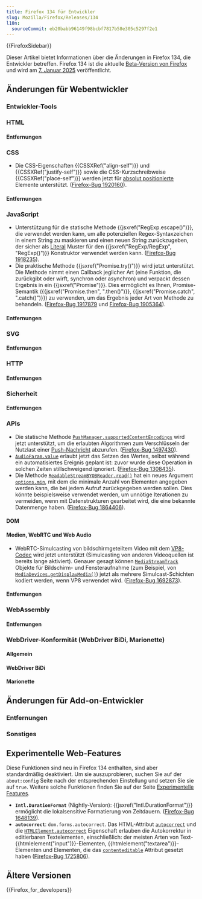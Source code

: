 ```yaml
---
title: Firefox 134 für Entwickler
slug: Mozilla/Firefox/Releases/134
l10n:
  sourceCommit: eb20babb96149f98bcbf7817b58e305c5297f2e1
---
```


{{FirefoxSidebar}}

Dieser Artikel bietet Informationen über die Änderungen in Firefox 134, die Entwickler betreffen. Firefox 134 ist die aktuelle [Beta-Version von Firefox](https://www.mozilla.org/en-US/firefox/channel/desktop/#beta) und wird am [7. Januar 2025](https://whattrainisitnow.com/release/?version=134) veröffentlicht.

## Änderungen für Webentwickler

### Entwickler-Tools

### HTML

#### Entfernungen

### CSS

- Die CSS-Eigenschaften {{CSSXRef("align-self")}} und {{CSSXRef("justify-self")}} sowie die CSS-Kurzschreibweise {{CSSXRef("place-self")}} werden jetzt für [absolut positionierte](/de/docs/Learn_web_development/Core/CSS_layout/Positioning#absolute_positioning) Elemente unterstützt. ([Firefox-Bug 1920160](https://bugzil.la/1920160)).

#### Entfernungen

### JavaScript

- Unterstützung für die statische Methode {{jsxref("RegExp.escape()")}}, die verwendet werden kann, um alle potenziellen Regex-Syntaxzeichen in einem String zu maskieren und einen neuen String zurückzugeben, der sicher als [Literal](/de/docs/Web/JavaScript/Reference/Regular_expressions/Literal_character) Muster für den {{jsxref("RegExp/RegExp", "RegExp()")}} Konstruktor verwendet werden kann. ([Firefox-Bug 1918235](https://bugzil.la/1918235)).
- Die praktische Methode {{jsxref("Promise.try()")}} wird jetzt unterstützt.
  Die Methode nimmt einen Callback jeglicher Art (eine Funktion, die zurückgibt oder wirft, synchron oder asynchron) und verpackt dessen Ergebnis in ein {{jsxref("Promise")}}.
  Dies ermöglicht es Ihnen, Promise-Semantik ({{jsxref("Promise.then", ".then()")}}, {{jsxref("Promise.catch", ".catch()")}}) zu verwenden, um das Ergebnis jeder Art von Methode zu behandeln. ([Firefox-Bug 1917879](https://bugzil.la/1917879) und [Firefox-Bug 1905364](https://bugzil.la/1905364)).

#### Entfernungen

### SVG

#### Entfernungen

### HTTP

#### Entfernungen

### Sicherheit

#### Entfernungen

### APIs

- Die statische Methode [`PushManager.supportedContentEncodings`](/de/docs/Web/API/PushManager/supportedContentEncodings_static) wird jetzt unterstützt, um die erlaubten Algorithmen zum Verschlüsseln der Nutzlast einer [Push-Nachricht](/de/docs/Web/API/Push_API) abzurufen. ([Firefox-Bug 1497430](https://bugzil.la/1497430)).
- [`AudioParam.value`](/de/docs/Web/API/AudioParam/value) erlaubt jetzt das Setzen des Wertes, selbst während ein automatisiertes Ereignis geplant ist: zuvor wurde diese Operation in solchen Zeiten stillschweigend ignoriert. ([Firefox-Bug 1308435](https://bugzil.la/1308435)).
- Die Methode [`ReadableStreamBYOBReader.read()`](/de/docs/Web/API/ReadableStreamBYOBReader/read) hat ein neues Argument [`options.min`](/de/docs/Web/API/ReadableStreamBYOBReader/read#min), mit dem die minimale Anzahl von Elementen angegeben werden kann, die bei jedem Aufruf zurückgegeben werden sollen. Dies könnte beispielsweise verwendet werden, um unnötige Iterationen zu vermeiden, wenn mit Datenstrukturen gearbeitet wird, die eine bekannte Datenmenge haben. ([Firefox-Bug 1864406](https://bugzil.la/1864406)).

#### DOM

#### Medien, WebRTC und Web Audio

- WebRTC-Simulcasting von bildschirmgeteiltem Video mit dem [VP8-Codec](/de/docs/Web/Media/Formats/Video_codecs#vp8) wird jetzt unterstützt (Simulcasting von anderen Videoquellen ist bereits lange aktiviert). Genauer gesagt können [`MediaStreamTrack`](/de/docs/Web/API/MediaStreamTrack) Objekte für Bildschirm- und Fensteraufnahme (zum Beispiel, von [`MediaDevices.getDisplayMedia()`](/de/docs/Web/API/MediaDevices/getDisplayMedia)) jetzt als mehrere Simulcast-Schichten kodiert werden, wenn VP8 verwendet wird. ([Firefox-Bug 1692873](https://bugzil.la/1692873)).

#### Entfernungen

### WebAssembly

#### Entfernungen

### WebDriver-Konformität (WebDriver BiDi, Marionette)

#### Allgemein

#### WebDriver BiDi

#### Marionette

## Änderungen für Add-on-Entwickler

### Entfernungen

### Sonstiges

## Experimentelle Web-Features

Diese Funktionen sind neu in Firefox 134 enthalten, sind aber standardmäßig deaktiviert. Um sie auszuprobieren, suchen Sie auf der `about:config` Seite nach der entsprechenden Einstellung und setzen Sie sie auf `true`. Weitere solche Funktionen finden Sie auf der Seite [Experimentelle Features](/de/docs/Mozilla/Firefox/Experimental_features).

- **`Intl.DurationFormat`** (Nightly-Version): {{jsxref("Intl.DurationFormat")}} ermöglicht die lokalsensitive Formatierung von Zeitdauern. ([Firefox-Bug 1648139](https://bugzil.la/1648139)).
- **`autocorrect`**: <code>dom.forms.autocorrect</code>.
  Das HTML-Attribut [`autocorrect`](/de/docs/Web/HTML/Global_attributes/autocorrect) und die [`HTMLElement.autocorrect`](/de/docs/Web/API/HTMLElement/autocorrect) Eigenschaft erlauben die Autokorrektur in editierbaren Textelementen, einschließlich: der meisten Arten von Text-{{htmlelement("input")}}-Elementen, {{htmlelement("textarea")}}-Elementen und Elementen, die das [`contenteditable`](/de/docs/Web/HTML/Global_attributes/contenteditable) Attribut gesetzt haben ([Firefox-Bug 1725806](https://bugzil.la/1725806)).

## Ältere Versionen

{{Firefox_for_developers}}
